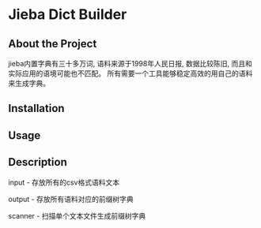 # Jieba Dict Builder

## About the Project
jieba内置字典有三十多万词, 语料来源于1998年人民日报, 数据比较陈旧, 而且和实际应用的语境可能也不匹配。
所有需要一个工具能够稳定高效的用自己的语料来生成字典。
## Installation

## Usage

## Description

input - 存放所有的csv格式语料文本

output - 存放所有语料对应的前缀树字典

scanner - 扫描单个文本文件生成前缀树字典
